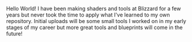 Hello World! I have been making shaders and tools at Blizzard for a few years but never took the time to apply what I've learned to my own repository. Initial uploads will be some small tools I worked on in my early stages of my career but more great tools and blueprints will come in the future! 
